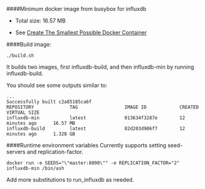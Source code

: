 ####Minimum docker image from busybox for influxdb
* Total size: 16.57 MB

* See [Create The Smallest Possible Docker Container](http://blog.xebia.com/2014/07/04/create-the-smallest-possible-docker-container/)

####Build image:

	./build.sh

It builds two images, first influxdb-build, and then influxdb-min by running influxdb-build.

You should see some outputs similar to:

    ...
    Successfully built c2a85185ca6f
    REPOSITORY             TAG                 IMAGE ID            CREATED             VIRTUAL SIZE
    influxdb-min           latest              013634f3287e        12 minutes ago      16.57 MB
    influxdb-build         latest              82d203d906f7        12 minutes ago      1.328 GB


####Runtime environment variables
Currently supports setting seed-servers and replication-factor.

	docker run -e SEEDS="\"master:8090\"" -e REPLICATION_FACTOR="2" influxdb-min /bin/ash
	
Add more substitutions to run_influxdb as needed.
